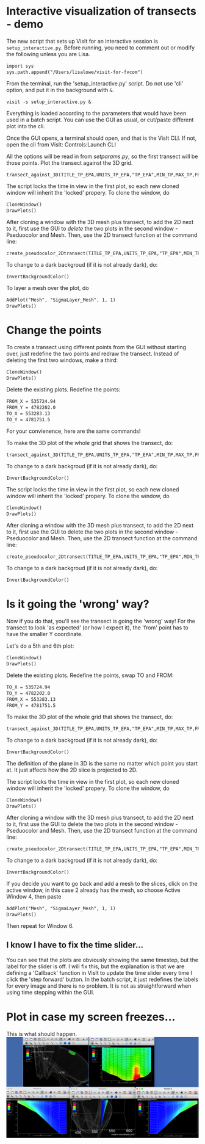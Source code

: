 # Interactive visualization of transects - demo

The new script that sets up VisIt for an interactive session is `setup_interactive.py`.  Before running, you need to comment out or modify the following unless you are Lisa.  
```
import sys
sys.path.append("/Users/lisalowe/visit-for-fvcom")
```
From the terminal, run the 'setup_interactive.py' script.  Do not use 'cli' option, and put it in the background with `&`.
```
visit -s setup_interactive.py &
```

Everything is loaded according to the parameters that would have been used in a batch script.  You can use the GUI as usual, or cut/paste different plot into the cli.

Once the GUI opens, a terminal should open, and that is the VisIt CLI.  If not, open the cli from VisIt:  Controls:Launch CLI

All the options will be read in from *setparams.py*, so the first transect will be those points.  Plot the transect against the 3D grid.
```
transect_against_3D(TITLE_TP_EPA,UNITS_TP_EPA,"TP_EPA",MIN_TP,MAX_TP,FROM_X,FROM_Y,TO_X,TO_Y)
```

The script locks the time in view in the first plot, so each new cloned window will inherit the 'locked' propery.  To clone the window, do
```
CloneWindow()
DrawPlots()
```

After cloning a window with the 3D mesh plus transect, to add the 2D next to it, first use the GUI to *delete* the two plots in the second window - Pseduocolor and Mesh.  Then, use the 2D transect function at the command line:
```
create_pseudocolor_2Dtransect(TITLE_TP_EPA,UNITS_TP_EPA,"TP_EPA",MIN_TP,MAX_TP,FROM_X,FROM_Y,TO_X,TO_Y)
```
To change to a dark backgroud (if it is not already dark), do:
```
InvertBackgroundColor()
```
To layer a mesh over the plot, do
```
AddPlot("Mesh", "SigmaLayer_Mesh", 1, 1)
DrawPlots()
```

# Change the points
To create a transect using different points from the GUI without starting over, just redefine the two points and redraw the transect.  Instead of deleting the first two windows, make a third:
```
CloneWindow()
DrawPlots()
```

Delete the existing plots.  Redefine the points:
```
FROM_X = 535724.94 
FROM_Y = 4782202.0 
TO_X = 553283.13 
TO_Y = 4781751.5 
```

For your convienence, here are the same commands!

To make the 3D plot of the whole grid that shows the transect, do:
```
transect_against_3D(TITLE_TP_EPA,UNITS_TP_EPA,"TP_EPA",MIN_TP,MAX_TP,FROM_X,FROM_Y,TO_X,TO_Y)
```

To change to a dark backgroud (if it is not already dark), do:
```
InvertBackgroundColor()
```

The script locks the time in view in the first plot, so each new cloned window will inherit the 'locked' propery.  To clone the window, do
```
CloneWindow()
DrawPlots()
```

After cloning a window with the 3D mesh plus transect, to add the 2D next to it, first use the GUI to delete the two plots in the second window - Pseduocolor and Mesh.  Then, use the 2D transect function at the command line:
```
create_pseudocolor_2Dtransect(TITLE_TP_EPA,UNITS_TP_EPA,"TP_EPA",MIN_TP,MAX_TP,FROM_X,FROM_Y,TO_X,TO_Y)
```
To change to a dark backgroud (if it is not already dark), do:
```
InvertBackgroundColor()
```

# Is it going the 'wrong' way?

Now if you do that, you'll see the transect is going the 'wrong' way!  For the transect to look 'as expected' (or how I expect it), the 'from' point has to have the smaller Y coordinate.

Let's do a 5th and 6th plot:
```
CloneWindow()
DrawPlots()
```

Delete the existing plots.  Redefine the points, swap TO and FROM:
```
TO_X = 535724.94
TO_Y = 4782202.0
FROM_X = 553283.13
FROM_Y = 4781751.5
```

To make the 3D plot of the whole grid that shows the transect, do:
```
transect_against_3D(TITLE_TP_EPA,UNITS_TP_EPA,"TP_EPA",MIN_TP,MAX_TP,FROM_X,FROM_Y,TO_X,TO_Y)
```

To change to a dark backgroud (if it is not already dark), do:
```
InvertBackgroundColor()
```

The definition of the plane in 3D is the same no matter which point you start at.  It just affects how the 2D slice is projected to 2D.

The script locks the time in view in the first plot, so each new cloned window will inherit the 'locked' propery.  To clone the window, do
```
CloneWindow()
DrawPlots()
```

After cloning a window with the 3D mesh plus transect, to add the 2D next to it, first use the GUI to delete the two plots in the second window - Pseduocolor and Mesh.  Then, use the 2D transect function at the command line:
```
create_pseudocolor_2Dtransect(TITLE_TP_EPA,UNITS_TP_EPA,"TP_EPA",MIN_TP,MAX_TP,FROM_X,FROM_Y,TO_X,TO_Y)
```
To change to a dark backgroud (if it is not already dark), do:
```
InvertBackgroundColor()
```

If you decide you want to go back and add a mesh to the slices, click on the active window, in this case 2 already has the mesh, so choose Active Window 4, then paste
```
AddPlot("Mesh", "SigmaLayer_Mesh", 1, 1)
DrawPlots()
```

Then repeat for Window 6.

## I know I have to fix the time slider...

You can see that the plots are obviously showing the same timestep, but the label for the slider is off.  I will fix this, but the explanation is that we are defining a 'Callback' function in VisIt to update the time slider every time I click the 'step forward' button.  In the batch script, it just redefines the labels for every image and there is no problem.  It is not as straightforward when using time stepping within the GUI.

# Plot in case my screen freezes...

This is what should happen.
![This is what should happen.](img/transect-demo.png)
